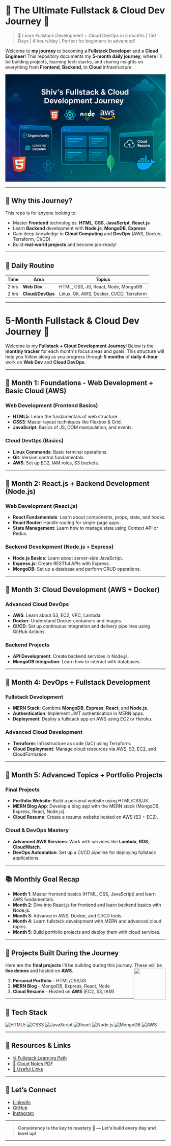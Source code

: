 # 🌟 **The Ultimate Fullstack & Cloud Dev Journey 🚀**
> 🚀 Learn Fullstack Development + Cloud DevOps in 5 months | 150 Days | 4 hours/day | Perfect for beginners to advanced!

Welcome to **my journey** to becoming a **Fullstack Developer** and a **Cloud Engineer**! This repository documents my **5-month daily journey**, where I’ll be building projects, learning tech stacks, and sharing insights on everything from **Frontend**, **Backend**, to **Cloud** infrastructure.

![Repo Banner](https://github.com/Jani-shiv/5-Month-Fullstack-Cloud-Journey/blob/main/image/banner.png)

---

## 🌱 **Why this Journey?**

This repo is for anyone looking to:
- Master **Frontend** technologies: **HTML**, **CSS**, **JavaScript**, **React.js**
- Learn **Backend** development with **Node.js**, **MongoDB**, **Express**
- Gain deep knowledge in **Cloud Computing** and **DevOps** (AWS, Docker, Terraform, CI/CD)
- Build **real-world projects** and become job-ready!

---

## 🧠 **Daily Routine**

| Time | Area          | Topics |
|------|---------------|--------|
| 2 hrs | **Web Dev**   | HTML, CSS, JS, React, Node, MongoDB |
| 2 hrs | **Cloud/DevOps** | Linux, Git, AWS, Docker, CI/CD, Terraform |

---

# 5-Month Fullstack & Cloud Dev Journey 📅

Welcome to my **Fullstack + Cloud Development Journey**! Below is the **monthly tracker** for each month's focus areas and goals. This structure will help you follow along as you progress through **5 months** of **daily 4-hour** work on **Web Dev** and **Cloud DevOps**.

---

## 📍 **Month 1: Foundations - Web Development + Basic Cloud (AWS)**

### Web Development (Frontend Basics)
- **HTML5**: Learn the fundamentals of web structure.
- **CSS3**: Master layout techniques like Flexbox & Grid.
- **JavaScript**: Basics of JS, DOM manipulation, and events.

### Cloud DevOps (Basics)
- **Linux Commands**: Basic terminal operations.
- **Git**: Version control fundamentals.
- **AWS**: Set up EC2, IAM roles, S3 buckets.

---

## 📍 **Month 2: React.js + Backend Development (Node.js)**

### Web Development (React.js)
- **React Fundamentals**: Learn about components, props, state, and hooks.
- **React Router**: Handle routing for single-page apps.
- **State Management**: Learn how to manage state using Context API or Redux.

### Backend Development (Node.js + Express)
- **Node.js Basics**: Learn about server-side JavaScript.
- **Express.js**: Create RESTful APIs with Express.
- **MongoDB**: Set up a database and perform CRUD operations.

---

## 📍 **Month 3: Cloud Development (AWS + Docker)**

### Advanced Cloud DevOps
- **AWS**: Learn about S3, EC2, VPC, Lambda.
- **Docker**: Understand Docker containers and images.
- **CI/CD**: Set up continuous integration and delivery pipelines using GitHub Actions.

### Backend Projects
- **API Development**: Create backend services in Node.js.
- **MongoDB Integration**: Learn how to interact with databases.

---

## 📍 **Month 4: DevOps + Fullstack Development**

### Fullstack Development
- **MERN Stack**: Combine **MongoDB**, **Express**, **React**, and **Node.js**.
- **Authentication**: Implement JWT authentication in MERN apps.
- **Deployment**: Deploy a fullstack app on AWS using EC2 or Heroku.

### Advanced Cloud Development
- **Terraform**: Infrastructure as code (IaC) using Terraform.
- **Cloud Deployment**: Manage cloud resources via AWS, S3, EC2, and CloudFormation.

---

## 📍 **Month 5: Advanced Topics + Portfolio Projects**

### Final Projects
- **Portfolio Website**: Build a personal website using HTML/CSS/JS.
- **MERN Blog App**: Develop a blog app with the MERN stack (MongoDB, Express, React, Node.js).
- **Cloud Resume**: Create a resume website hosted on AWS (S3 + EC2).

### Cloud & DevOps Mastery
- **Advanced AWS Services**: Work with services like **Lambda**, **RDS**, **CloudWatch**.
- **DevOps Automation**: Set up a CI/CD pipeline for deploying fullstack applications.

---

## 📚 **Monthly Goal Recap**
- **Month 1**: Master frontend basics (HTML, CSS, JavaScript) and learn AWS fundamentals.
- **Month 2**: Dive into React.js for frontend and learn backend basics with Node.js.
- **Month 3**: Advance in AWS, Docker, and CI/CD tools.
- **Month 4**: Learn fullstack development with MERN and advanced cloud topics.
- **Month 5**: Build portfolio projects and deploy them with cloud services.

---

## 🚀 **Projects Built During the Journey**  
Here are the **final projects** I’ll be building during this journey. These will be **live demos** and hosted on **AWS**.
<img src="https://media.giphy.com/media/v1.Y2lkPTc5MGI3NjExbzYydGI4aTN6cGswZnVrcXRscTRjZXFhbGNmMXU3cTVwNHg4cTI3bSZlcD12MV9naWZzX3NlYXJjaCZjdD1n/xTiTnqUxyWbsAXq7Ju/giphy.gif"
  align="right" width="100" height="100">
1. **Personal Portfolio** - HTML/CSS/JS  
2. **MERN Blog** - MongoDB, Express, React, Node  
3. **Cloud Resume** - Hosted on **AWS** (EC2, S3, IAM)



---

## 🔧 **Tech Stack**

![HTML5](https://img.shields.io/badge/-HTML5-E34F26?logo=html5&logoColor=white)
![CSS3](https://img.shields.io/badge/-CSS3-1572B6?logo=css3)
![JavaScript](https://img.shields.io/badge/-JavaScript-F7DF1E?logo=javascript&logoColor=black)
![React](https://img.shields.io/badge/-React-20232A?logo=react)
![Node.js](https://img.shields.io/badge/-Node.js-339933?logo=node.js&logoColor=white)
![MongoDB](https://img.shields.io/badge/-MongoDB-47A248?logo=mongodb&logoColor=white)
![AWS](https://img.shields.io/badge/-AWS-FF9900?logo=amazon-aws)

---

## 🎯 **Resources & Links**

- [🌐 Fullstack Learning Path](https://example.com/fullstack)
- [📘 Cloud Notes PDF](Resources/notes/cloud.pdf)
- [🔗 Useful Links](Resources/links.md)

---

## 💬 **Let’s Connect**  
- [LinkedIn](https://linkedin.com/in/shiv-jani/)
- [GitHub](https://github.com/Jani-shiv/)
- [Instagram](https://www.instagram.com/jani._.712/)

---

> **Consistency is the key to mastery 🔑 — Let’s build every day and level up!**  


---
